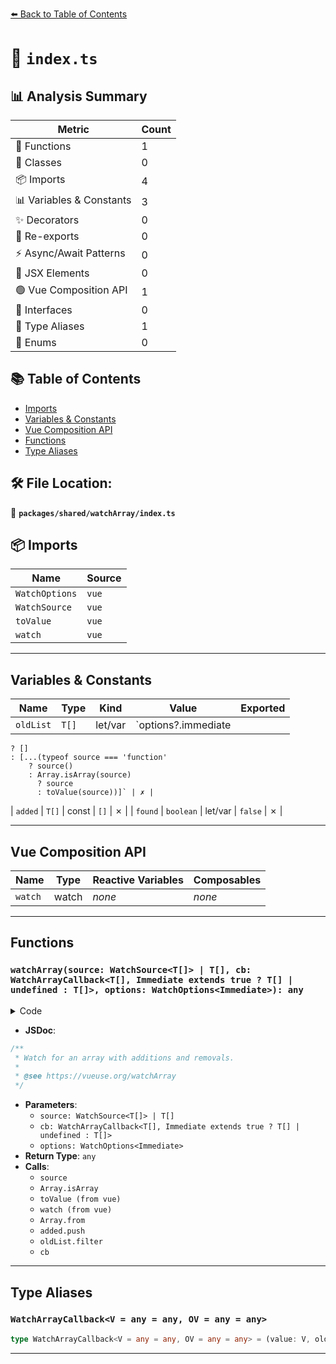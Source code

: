 [⬅️ Back to Table of Contents](../../../index.md)

# 📄 `index.ts`

## 📊 Analysis Summary

| Metric | Count |
|--------|-------|
| 🔧 Functions | 1 |
| 🧱 Classes | 0 |
| 📦 Imports | 4 |
| 📊 Variables & Constants | 3 |
| ✨ Decorators | 0 |
| 🔄 Re-exports | 0 |
| ⚡ Async/Await Patterns | 0 |
| 💠 JSX Elements | 0 |
| 🟢 Vue Composition API | 1 |
| 📐 Interfaces | 0 |
| 📑 Type Aliases | 1 |
| 🎯 Enums | 0 |

## 📚 Table of Contents

- [Imports](#imports)
- [Variables & Constants](#variables-constants)
- [Vue Composition API](#vue-composition-api)
- [Functions](#functions)
- [Type Aliases](#type-aliases)

## 🛠️ File Location:
📂 **`packages/shared/watchArray/index.ts`**

## 📦 Imports

| Name | Source |
|------|--------|
| `WatchOptions` | `vue` |
| `WatchSource` | `vue` |
| `toValue` | `vue` |
| `watch` | `vue` |


---

## Variables & Constants

| Name | Type | Kind | Value | Exported |
|------|------|------|-------|----------|
| `oldList` | `T[]` | let/var | `options?.immediate
    ? []
    : [...(typeof source === 'function'
        ? source()
        : Array.isArray(source)
          ? source
          : toValue(source))]` | ✗ |
| `added` | `T[]` | const | `[]` | ✗ |
| `found` | `boolean` | let/var | `false` | ✗ |


---

## Vue Composition API

| Name | Type | Reactive Variables | Composables |
|------|------|-------------------|-------------|
| `watch` | watch | *none* | *none* |


---

## Functions

### `watchArray(source: WatchSource<T[]> | T[], cb: WatchArrayCallback<T[], Immediate extends true ? T[] | undefined : T[]>, options: WatchOptions<Immediate>): any`

<details><summary>Code</summary>

```ts
export function watchArray<T, Immediate extends Readonly<boolean> = false>(
  source: WatchSource<T[]> | T[],
  cb: WatchArrayCallback<T[], Immediate extends true ? T[] | undefined : T[]>,
  options?: WatchOptions<Immediate>,
) {
  let oldList: T[] = options?.immediate
    ? []
    : [...(typeof source === 'function'
        ? source()
        : Array.isArray(source)
          ? source
          : toValue(source))]

  return watch(source as WatchSource<T[]>, (newList, _, onCleanup) => {
    const oldListRemains = Array.from({ length: oldList.length })
    const added: T[] = []
    for (const obj of newList) {
      let found = false
      for (let i = 0; i < oldList.length; i++) {
        if (!oldListRemains[i] && obj === oldList[i]) {
          oldListRemains[i] = true
          found = true
          break
        }
      }
      if (!found)
        added.push(obj)
    }
    const removed = oldList.filter((_, i) => !oldListRemains[i])
    cb(newList, oldList, added, removed, onCleanup)
    oldList = [...newList]
  }, options)
}
```
</details>

- **JSDoc**:
```ts
/**
 * Watch for an array with additions and removals.
 *
 * @see https://vueuse.org/watchArray
 */
```

- **Parameters**:
  - `source: WatchSource<T[]> | T[]`
  - `cb: WatchArrayCallback<T[], Immediate extends true ? T[] | undefined : T[]>`
  - `options: WatchOptions<Immediate>`
- **Return Type**: `any`
- **Calls**:
  - `source`
  - `Array.isArray`
  - `toValue (from vue)`
  - `watch (from vue)`
  - `Array.from`
  - `added.push`
  - `oldList.filter`
  - `cb`

---

## Type Aliases

### `WatchArrayCallback<V = any = any, OV = any = any>`

```ts
type WatchArrayCallback<V = any = any, OV = any = any> = (value: V, oldValue: OV, added: V, removed: OV, onCleanup: (cleanupFn: () => void) => void) => any;
```


---